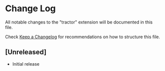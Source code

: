 # Change Log

All notable changes to the "tractor" extension will be documented in this file.

Check [Keep a Changelog](http://keepachangelog.com/) for recommendations on how to structure this file.

## [Unreleased]

- Initial release